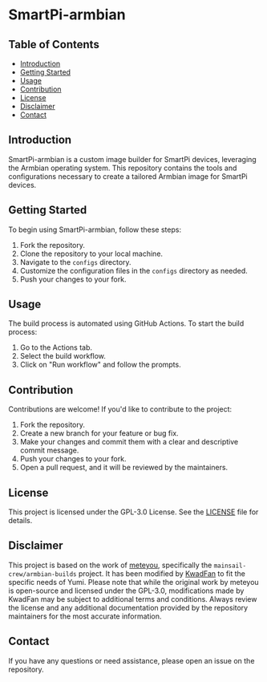 # SmartPi-armbian

## Table of Contents

-   [Introduction](#introduction)
-   [Getting Started](#getting-started)
-   [Usage](#usage)
-   [Contribution](#contribution)
-   [License](#license)
-   [Disclaimer](#disclaimer)
-   [Contact](#contact)

## Introduction

SmartPi-armbian is a custom image builder for SmartPi devices, leveraging the Armbian operating system. This repository contains the tools and configurations necessary to create a tailored Armbian image for SmartPi devices.

## Getting Started

To begin using SmartPi-armbian, follow these steps:

1. Fork the repository.
2. Clone the repository to your local machine.
3. Navigate to the `configs` directory.
4. Customize the configuration files in the `configs` directory as needed.
5. Push your changes to your fork.

## Usage

The build process is automated using GitHub Actions. To start the build process:

1. Go to the Actions tab.
2. Select the build workflow.
3. Click on "Run workflow" and follow the prompts.

## Contribution

Contributions are welcome! If you'd like to contribute to the project:

1. Fork the repository.
2. Create a new branch for your feature or bug fix.
3. Make your changes and commit them with a clear and descriptive commit message.
4. Push your changes to your fork.
5. Open a pull request, and it will be reviewed by the maintainers.

## License

This project is licensed under the GPL-3.0 License. See the [LICENSE](LICENSE) file for details.

## Disclaimer

This project is based on the work of [meteyou](https://github.com/meteyou), specifically the `mainsail-crew/armbian-builds` project.
It has been modified by [KwadFan](https://github.com/KwadFan) to fit the specific needs of Yumi.
Please note that while the original work by meteyou is open-source and licensed under the GPL-3.0, modifications made by KwadFan may be subject to additional terms and conditions. Always review the license and any additional documentation provided by the repository maintainers for the most accurate information.

## Contact

If you have any questions or need assistance, please open an issue on the repository.
